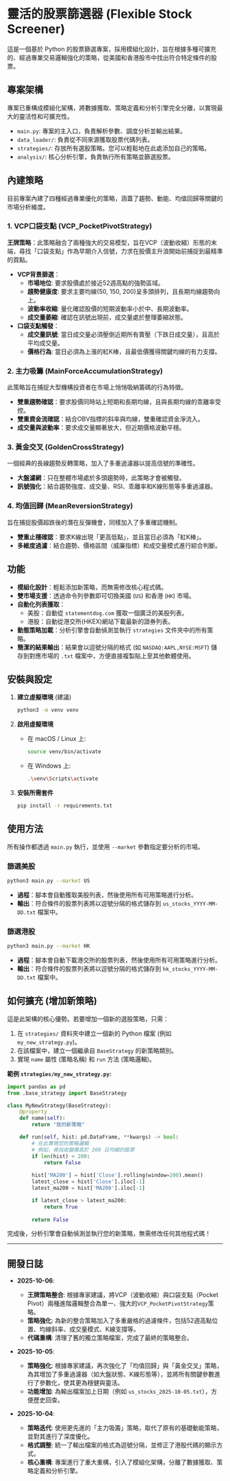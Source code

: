 # 靈活的股票篩選器 (Flexible Stock Screener)

這是一個基於 Python 的股票篩選專案，採用模組化設計，旨在根據多種可擴充的、經過專業交易邏輯強化的策略，從美國和香港股市中找出符合特定條件的股票。

## 專案架構

專案已重構成模組化架構，將數據獲取、策略定義和分析引擎完全分離，以實現最大的靈活性和可擴充性。

-   `main.py`: 專案的主入口，負責解析參數、調度分析並輸出結果。
-   `data_loader/`: 負責從不同來源獲取股票代碼列表。
-   `strategies/`: 存放所有選股策略。您可以輕鬆地在此處添加自己的策略。
-   `analysis/`: 核心分析引擎，負責執行所有策略並篩選股票。

## 內建策略

目前專案內建了四種經過專業優化的策略，涵蓋了趨勢、動能、均值回歸等關鍵的市場分析維度。

### 1. VCP口袋支點 (VCP_PocketPivotStrategy)
**王牌策略**：此策略融合了兩種強大的交易模型，旨在VCP（波動收縮）形態的末端，尋找「口袋支點」作為早期介入信號，力求在股價主升浪開始前捕捉到最精準的買點。

-   **VCP背景篩選**：
    -   **市場地位**: 要求股價處於接近52週高點的強勢區域。
    -   **趨勢健康度**: 要求主要均線(50, 150, 200)呈多頭排列，且長期均線趨勢向上。
    -   **波動率收縮**: 量化確認股價的短期波動率小於中、長期波動率。
    -   **成交量萎縮**: 確認在訊號出現前，成交量處於整理萎縮狀態。
-   **口袋支點觸發**：
    -   **成交量訊號**: 當日成交量必須壓倒近期所有賣壓（下跌日成交量），且高於平均成交量。
    -   **價格行為**: 當日必須為上漲的紅K棒，且最低價獲得關鍵均線的有力支撐。

### 2. 主力吸籌 (MainForceAccumulationStrategy)
此策略旨在捕捉大型機構投資者在市場上悄悄吸納籌碼的行為特徵。

-   **雙重趨勢確認**：要求股價同時站上短期和長期均線，且與長期均線的乖離率受控。
-   **雙重資金流確認**：結合OBV指標的斜率與均線，雙重確認資金淨流入。
-   **成交量與波動率**：要求成交量顯著放大，但近期價格波動平穩。

### 3. 黃金交叉 (GoldenCrossStrategy)
一個經典的長線趨勢反轉策略，加入了多重過濾器以提高信號的準確性。

-   **大盤濾網**：只在整體市場處於多頭趨勢時，此策略才會被觸發。
-   **訊號強化**：結合趨勢強度、成交量、RSI、乖離率和K線形態等多重過濾器。

### 4. 均值回歸 (MeanReversionStrategy)
旨在捕捉股價超跌後的潛在反彈機會，同樣加入了多重確認機制。

-   **雙重止穩確認**：要求K線出現「更高低點」，並且當日必須為「紅K棒」。
-   **多維度過濾**：結合趨勢、價格區間（威廉指標）和成交量模式進行綜合判斷。

## 功能

-   **模組化設計**：輕鬆添加新策略，而無需修改核心程式碼。
-   **雙市場支援**：透過命令列參數即可切換美國 (`US`) 和香港 (`HK`) 市場。
-   **自動化列表獲取**：
    -   美股：自動從 `statementdog.com` 獲取一個廣泛的美股列表。
    -   港股：自動從港交所(HKEX)網站下載最新的證券列表。
-   **動態策略加載**：分析引擎會自動偵測並執行 `strategies` 文件夾中的所有策略。
-   **簡潔的結果輸出**：結果會以逗號分隔的格式 (如 `NASDAQ:AAPL,NYSE:MSFT`) 儲存到對應市場的 `.txt` 檔案中，方便直接複製貼上至其他軟體使用。

## 安裝與設定

1.  **建立虛擬環境** (建議)
    ```bash
    python3 -m venv venv
    ```

2.  **啟用虛擬環境**
    -   在 macOS / Linux 上:
        ```bash
        source venv/bin/activate
        ```
    -   在 Windows 上:
        ```bash
        .\venv\Scripts\activate
        ```

3.  **安裝所需套件**
    ```bash
    pip install -r requirements.txt
    ```

## 使用方法

所有操作都透過 `main.py` 執行，並使用 `--market` 參數指定要分析的市場。

### 篩選美股

```bash
python3 main.py --market US
```
-   **過程**：腳本會自動獲取美股列表，然後使用所有可用策略進行分析。
-   **輸出**：符合條件的股票列表將以逗號分隔的格式儲存到 `us_stocks_YYYY-MM-DD.txt` 檔案中。

### 篩選港股

```bash
python3 main.py --market HK
```
-   **過程**：腳本會自動下載港交所的股票列表，然後使用所有可用策略進行分析。
-   **輸出**：符合條件的股票列表將以逗號分隔的格式儲存到 `hk_stocks_YYYY-MM-DD.txt` 檔案中。

## 如何擴充 (增加新策略)

這是此架構的核心優勢。若要增加一個新的選股策略，只需：

1.  在 `strategies/` 資料夾中建立一個新的 Python 檔案 (例如 `my_new_strategy.py`)。
2.  在該檔案中，建立一個繼承自 `BaseStrategy` 的新策略類別。
3.  實現 `name` 屬性 (策略名稱) 和 `run` 方法 (策略邏輯)。

**範例 `strategies/my_new_strategy.py`:**
```python
import pandas as pd
from .base_strategy import BaseStrategy

class MyNewStrategy(BaseStrategy):
    @property
    def name(self):
        return "我的新策略"

    def run(self, hist: pd.DataFrame, **kwargs) -> bool:
        # 在此實現您的策略邏輯
        # 例如，尋找收盤價高於 200 日均線的股票
        if len(hist) < 200:
            return False
        
        hist['MA200'] = hist['Close'].rolling(window=200).mean()
        latest_close = hist['Close'].iloc[-1]
        latest_ma200 = hist['MA200'].iloc[-1]

        if latest_close > latest_ma200:
            return True
        
        return False
```
完成後，分析引擎會自動偵測並執行您的新策略，無需修改任何其他程式碼！

---

## 開發日誌

-   **2025-10-06**:
    -   **王牌策略整合**: 根據專家建議，將VCP（波動收縮）與口袋支點（Pocket Pivot）兩種進階邏輯整合為單一、強大的`VCP_PocketPivotStrategy`策略。
    -   **策略強化**: 為新的整合策略加入了多重嚴格的過濾條件，包括52週高點位置、均線斜率、成交量模式、K線支撐等。
    -   **代碼重構**: 清理了舊的獨立策略檔案，完成了最終的策略整合。

-   **2025-10-05**:
    -   **策略強化**: 根據專家建議，再次強化了「均值回歸」與「黃金交叉」策略，為其增加了多重過濾器（如大盤狀態、K線形態等），並將所有關鍵參數進行了參數化，使其更為穩健與靈活。
    -   **功能增加**: 為輸出檔案加上日期（例如 `us_stocks_2025-10-05.txt`），方便歷史回查。

-   **2025-10-04**:
    -   **策略迭代**: 使用更先進的「主力吸籌」策略，取代了原有的基礎動能策略，並對其進行了深度優化。
    -   **格式調整**: 統一了輸出檔案的格式為逗號分隔，並修正了港股代碼的顯示方式。
    -   **核心重構**: 專案進行了重大重構，引入了模組化架構，分離了數據獲取、策略定義和分析引擎。